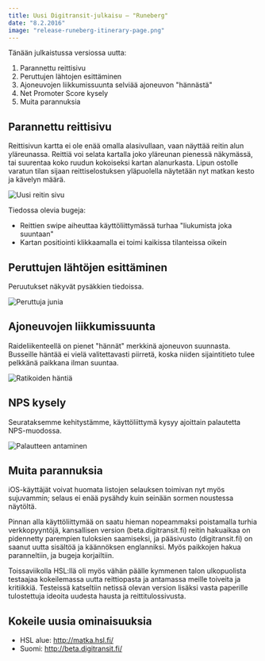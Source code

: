 ```yaml
---
title: Uusi Digitransit-julkaisu – "Runeberg"
date: "8.2.2016"
image: "release-runeberg-itinerary-page.png"
---
```


Tänään julkaistussa versiossa uutta:

1. Parannettu reittisivu
2. Peruttujen lähtojen esittäminen
3. Ajoneuvojen liikkumissuunta selviää ajoneuvon "hännästä"
4. Net Promoter Score kysely
5. Muita parannuksia

## Parannettu reittisivu
Reittisivun kartta ei ole enää omalla alasivullaan, vaan näyttää reitin alun yläreunassa. Reittiä voi selata kartalla joko yläreunan pienessä näkymässä, tai suurentaa koko ruudun kokoiseksi kartan alanurkasta. Lipun ostolle varatun tilan sijaan reittiselostuksen yläpuolella näytetään nyt matkan kesto ja kävelyn määrä.

![Uusi reitin sivu](release-runeberg-itinerary-page.png "Uusi reitin sivu")

Tiedossa olevia bugeja:
- Reittien swipe aiheuttaa käyttöliittymässä turhaa "liukumista joka suuntaan"
- Kartan positiointi klikkaamalla ei toimi kaikissa tilanteissa oikein

## Peruttujen lähtöjen esittäminen
Peruutukset näkyvät pysäkkien tiedoissa.

![Peruttuja junia](release-runeberg-canceled.png "Peruttuja junavuoroja")


## Ajoneuvojen liikkumissuunta
Raideliikenteellä on pienet "hännät" merkkinä ajoneuvon suunnasta. Busseille häntää ei vielä valitettavasti piirretä, koska niiden sijaintitieto tulee pelkkänä paikkana ilman suuntaa.

![Ratikoiden häntiä](release-runeberg-tails.png "Ratikoiden häntiä")

## NPS kysely
Seurataksemme kehitystämme, käyttöliittymä kysyy ajoittain palautetta NPS-muodossa.

![Palautteen antaminen](release-runeberg-feedback.png "Palautteen antaminen")

## Muita parannuksia
iOS-käyttäjät voivat huomata listojen selauksen toimivan nyt myös sujuvammin; selaus ei enää pysähdy kuin seinään sormen noustessa näytöltä.

Pinnan alla käyttöliittymää on saatu hieman nopeammaksi poistamalla turhia verkkopyyntöjä, kansallisen version (beta.digitransit.fi) reitin hakuaikaa on pidennetty parempien tuloksien saamiseksi, ja pääsivusto (digitransit.fi) on saanut uutta sisältöä ja käännöksen englanniksi. Myös paikkojen hakua paranneltiin, ja bugeja korjailtiin.

Toissaviikolla HSL:llä oli myös vähän päälle kymmenen talon ulkopuolista testaajaa kokeilemassa uutta reittiopasta ja antamassa meille toiveita ja kritiikkiä. Testeissä katseltiin netissä olevan version lisäksi vasta paperille tulostettuja ideoita uudesta hausta ja reittitulossivusta.

## Kokeile uusia ominaisuuksia
- HSL alue: http://matka.hsl.fi/
- Suomi: http://beta.digitransit.fi/
